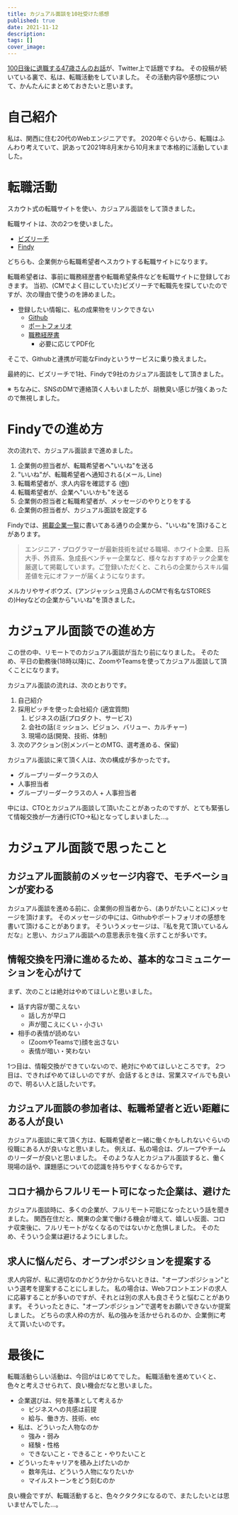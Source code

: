 ```yaml
---
title: カジュアル面談を10社受けた感想
published: true
date: 2021-11-12
description: 
tags: []
cover_image: 
---
```


[100日後に退職する47歳さんのお話](https://twitter.com/i/events/1418432177168031749)が、Twitter上で話題ですね。
その投稿が続いている裏で、私は、転職活動をしていました。
その活動内容や感想について、かんたんにまとめておきたいと思います。

<!--  TODO: TOC -->

# 自己紹介

私は、関西に住む20代のWebエンジニアです。
2020年ぐらいから、転職はふんわり考えていて、訳あって2021年8月末から10月末まで本格的に活動していました。

# 転職活動

スカウト式の転職サイトを使い、カジュアル面談をして頂きました。

転職サイトは、次の2つを使いました。

* [ビズリーチ](https://www.bizreach.jp/)
* [Findy](https://findy-code.io/)

どちらも、企業側から転職希望者へスカウトする転職サイトになります。

転職希望者は、事前に職務経歴書や転職希望条件などを転職サイトに登録しておきます。
当初、(CMでよく目にしていた)ビズリーチで転職先を探していたのですが、次の理由で使うのを諦めました。

* 登録したい情報に、私の成果物をリンクできない
  * [Github](https://github.com/Silver-birder)
  * [ポートフォリオ](https://silver-birder.github.io)
  * [職務経歴書](https://silver-birder.github.io/resume/)
    * 必要に応じてPDF化

そこで、Githubと連携が可能なFindyというサービスに乗り換えました。

最終的に、ビズリーチで1社、Findyで9社のカジュアル面談をして頂きました。

※ ちなみに、SNSのDMで連絡頂く人もいましたが、胡散臭い感じが強くあったので無視しました。

# Findyでの進め方

次の流れで、カジュアル面談まで進めました。

1. 企業側の担当者が、転職希望者へ"いいね"を送る
2. "いいね"が、転職希望者へ通知される(メール, Line)
3. 転職希望者が、求人内容を確認する ([例](https://findy-code.io/companies/685/jobs/oBsGg3cfPWoiY))
4. 転職希望者が、企業へ"いいかも"を送る
5. 企業側の担当者と転職希望者が、メッセージのやりとりをする
6. 企業側の担当者が、カジュアル面談を設定する

Findyでは、[掲載企業一覧](https://findy-code.io/companies)に書いてある通りの企業から、"いいね"を頂けることがあります。

> エンジニア・プログラマーが最新技術を試せる職場、ホワイト企業、日系大手、外資系、急成長ベンチャー企業など、様々なおすすめテック企業を厳選して掲載しています。ご登録いただくと、これらの企業からスキル偏差値を元にオファーが届くようになります。

メルカリやサイボウズ、(アンジャッシュ児島さんのCMで有名なSTORESの)Heyなどの企業から"いいね"を頂きました。

# カジュアル面談での進め方

この世の中、リモートでのカジュアル面談が当たり前になりました。
そのため、平日の勤務後(18時以降)に、ZoomやTeamsを使ってカジュアル面談して頂くことになります。

カジュアル面談の流れは、次のとおりです。

1. 自己紹介
1. 採用ピッチを使った会社紹介 (適宜質問)
    1. ビジネスの話(プロダクト、サービス)
    1. 会社の話(ミッション、ビジョン、バリュー、カルチャー)
    1. 現場の話(開発、技術、体制)
1. 次のアクション(別メンバーとのMTG、選考進める、保留)

カジュアル面談に来て頂く人は、次の構成が多かったです。

* グループリーダークラスの人
* 人事担当者
* グループリーダークラスの人 + 人事担当者

中には、CTOとカジュアル面談して頂いたことがあったのですが、とても緊張して情報交換が一方通行(CTO→私)となってしまいました...。

# カジュアル面談で思ったこと

## カジュアル面談前のメッセージ内容で、モチベーションが変わる

カジュアル面談を進める前に、企業側の担当者から、(ありがたいことに)メッセージを頂けます。
そのメッセージの中には、Githubやポートフォリオの感想を書いて頂けることがあります。
そういうメッセージは、『私を見て頂いているんだな』と思い、カジュアル面談への意思表示を強く示すことが多いです。

## 情報交換を円滑に進めるため、基本的なコミュニケーションを心がけて

まず、次のことは絶対はやめてほしいと思いました。

* 話す内容が聞こえない
  * 話し方が早口
  * 声が聞こえにくい・小さい
* 相手の表情が読めない
  * (ZoomやTeamsで)顔を出さない
  * 表情が暗い・笑わない

1つ目は、情報交換ができていないので、絶対にやめてほしいところです。
2つ目は、できればやめてほしいのですが、会話するときは、営業スマイルでも良いので、明るい人と話したいです。

## カジュアル面談の参加者は、転職希望者と近い距離にある人が良い

カジュアル面談に来て頂く方は、転職希望者と一緒に働くかもしれないぐらいの役職にある人が良いなと思いました。
例えば、私の場合は、グループやチームのリーダーが良いと思いました。
そのような人とカジュアル面談すると、働く現場の話や、課題感についての認識を持ちやすくなるからです。

## コロナ禍からフルリモート可になった企業は、避けた

カジュアル面談時に、多くの企業が、フルリモート可能になったという話を聞きました。
関西在住だと、関東の企業で働ける機会が増えて、嬉しい反面、コロナ収束後に、フルリモートがなくなるのではないかと危惧しました。
そのため、そういう企業は避けるようにしました。

## 求人に悩んだら、オープンポジションを提案する

求人内容が、私に適切なのかどうか分からないときは、"オープンポジション"という選考を提案することにしました。
私の場合は、Webフロントエンドの求人に応募することが多いのですが、それとは別の求人も良さそうと悩むことがあります。
そういったときに、"オープンポジション"で選考をお願いできないか提案しました。
どちらの求人枠の方が、私の強みを活かせられるのか、企業側に考えて貰いたいのです。

<!-- ## カジュアル面談を受けてよかったと思える企業を一例

一社だけ名を挙げて、CADDiのカジュアル面談は、とても良かったです。
良かったと思えるのは、次の2つです。

1. カジュアル面談前のメッセージのやりとりが、とても丁寧
1. カジュアル面談時の質問の回答が、とても丁寧

### ①について

なぜCADDiとやりとりが生まれたのかというと、端的に言うと『CADDiがRustを使っている企業だから』という理由だけで、メッセージのやりとりがはじまりました。そのため、ビジネス面は全く知らない状態でした。CADDiのビジネスは製造業にフォーカスしているのですが、私はその製造業について、ほぼ興味関心がありませんでした。その私がCADDiとカジュアル面談するのは失礼だと思い、カジュアル面談を辞退したいと申し出ました。
そうすると、企業側の担当者より、辞退したいメッセージの中に誤解があるため、説明させて下さいという旨のコメントを下さりました。
加えて、無理に引き止めている口調ではなく、もし興味があれば面談に来て欲しいとの言葉遣いに、私は心揺さぶられカジュアル面談に進むこととなりました。

### ②について

事前にCADDiのビジネスモデルについて、下調べをしていました。
カジュアル面談時に、[採用ピッチ資料](https://speakerdeck.com/caddi_eng/caddi-recruit-202108)の紹介があったので、適宜気になったことを質問しました。

覚えている限りで、例えば次のものです。

* 半導体製造装置って何ですか？
* 発注者と加工会社のマッチングアプリだと、何が困るのか？
* 事業領域の拡大は、どのような戦略があるのか？

質問の回答によって、さらに質問を重ねてしまい、元々予定していた時間をオーバーしてしまいました。
資料に書いてある内容と、それを補足する説明が分かりやすく、とても理解が深まりました。 -->

# 最後に

転職活動らしい活動は、今回がはじめてでした。
転職活動を進めていくと、色々と考えさせられて、良い機会だなと思いました。

* 企業選びは、何を基準として考えるか
  * ビジネスへの共感は前提
  * 給与、働き方、技術、etc
* 私は、どういった人物なのか
  * 強み・弱み
  * 経験・性格
  * できないこと・できること・やりたいこと
* どういったキャリアを積み上げたいのか
  * 数年先は、どういう人物になりたいか
  * マイルストーンをどう刻むのか

良い機会ですが、転職活動すると、色々クタクタになるので、またしたいとは思いませんでした...。